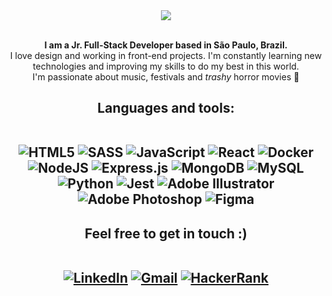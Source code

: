 <div align="center">
  <img src="https://s8.gifyu.com/images/Hello-There-I-am-Matheus.26fd5087953a1804.gif" />
</div>

<br/>

<p align="center">
  <strong>I am a Jr. Full-Stack Developer based in São Paulo, Brazil.</strong> <br />
  I love design and working in front-end projects. I'm constantly learning new technologies and improving my skills to do my best in this world. <br />
  I'm passionate about music, festivals and <i>trashy</i> horror movies 🧟
</p>


<h2 align="center"> Languages and tools: <br/><br/>

  ![HTML5](https://img.shields.io/badge/html5-%23E34F26.svg?style=for-the-badge&logo=html5&logoColor=white&color=165721)
  ![SASS](https://img.shields.io/badge/SASS-hotpink.svg?style=for-the-badge&logo=SASS&logoColor=white&color=165721)
  ![JavaScript](https://img.shields.io/badge/javascript-%23323330.svg?style=for-the-badge&logo=javascript&logoColor=white&color=165721)
  ![React](https://img.shields.io/badge/react-%2320232a.svg?style=for-the-badge&logo=react&logoColor=white&color=165721)
  ![Docker](https://img.shields.io/badge/docker-%230db7ed.svg?style=for-the-badge&logo=docker&logoColor=white&color=165721)
  ![NodeJS](https://img.shields.io/badge/node.js-6DA55F?style=for-the-badge&logo=node.js&logoColor=white&color=165721)
  ![Express.js](https://img.shields.io/badge/express.js-%23404d59.svg?style=for-the-badge&logo=express&logoColor=white&color=165721)
  ![MongoDB](https://img.shields.io/badge/MongoDB-%234ea94b.svg?style=for-the-badge&logo=mongodb&logoColor=white&color=165721)
  ![MySQL](https://img.shields.io/badge/mysql-%2300f.svg?style=for-the-badge&logo=mysql&logoColor=white&color=165721)
  ![Python](https://img.shields.io/badge/python-3670A0?style=for-the-badge&logo=python&logoColor=white&color=165721)
  ![Jest](https://img.shields.io/badge/-jest-%23C21325?style=for-the-badge&logo=jest&logoColor=white&color=165721)
  ![Adobe Illustrator](https://img.shields.io/badge/adobe%20illustrator-%23FF9A00.svg?style=for-the-badge&logo=adobe%20illustrator&logoColor=white&color=165721)
  ![Adobe Photoshop](https://img.shields.io/badge/adobe%20photoshop-%2331A8FF.svg?style=for-the-badge&logo=adobe%20photoshop&logoColor=white&color=165721)
  ![Figma](https://img.shields.io/badge/figma-%23F24E1E.svg?style=for-the-badge&logo=figma&logoColor=white&color=165721)

</h2>

<h2 align="center"> Feel free to get in touch :) <br/><br/>

  [![LinkedIn](https://img.shields.io/badge/linkedin-%230077B5.svg?style=for-the-badge&logo=linkedin&logoColor=white&color=165721)](https://www.linkedin.com/in/matheuscarvalhoscm/)
  [![Gmail](https://img.shields.io/badge/Gmail-D14836?style=for-the-badge&logo=gmail&logoColor=white&color=165721)](mailto:matheuscarvalhoscm@gmail.com)
  [![HackerRank](https://img.shields.io/badge/-Hackerrank-2EC866?style=for-the-badge&logo=HackerRank&logoColor=white&color=165721)](https://www.hackerrank.com/matheuscarvalho3)
  
</h2>
